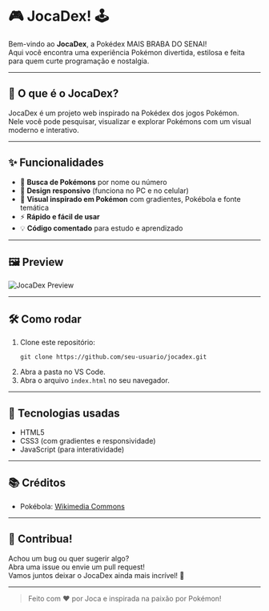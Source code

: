 # 🎮 JocaDex! 🕹️

Bem-vindo ao **JocaDex**, a Pokédex MAIS BRABA DO SENAI!  
Aqui você encontra uma experiência Pokémon divertida, estilosa e feita para quem curte programação e nostalgia.

---

## 🚀 O que é o JocaDex?

JocaDex é um projeto web inspirado na Pokédex dos jogos Pokémon.  
Nele você pode pesquisar, visualizar e explorar Pokémons com um visual moderno e interativo.

---

## ✨ Funcionalidades

- 🔎 **Busca de Pokémons** por nome ou número
- 📱 **Design responsivo** (funciona no PC e no celular)
- 🎨 **Visual inspirado em Pokémon** com gradientes, Pokébola e fonte temática
- ⚡ **Rápido e fácil de usar**
- 💡 **Código comentado** para estudo e aprendizado

---

## 🖼️ Preview

![JocaDex Preview](https://i.ibb.co/HfJ4kWZq/imagem-2025-06-08-223755655.png)

---

## 🛠️ Como rodar

1. Clone este repositório:
   ```
   git clone https://github.com/seu-usuario/jocadex.git
   ```
2. Abra a pasta no VS Code.
3. Abra o arquivo `index.html` no seu navegador.

---

## 👾 Tecnologias usadas

- HTML5
- CSS3 (com gradientes e responsividade)
- JavaScript (para interatividade)

---

## 📚 Créditos

- Pokébola: [Wikimedia Commons](https://commons.wikimedia.org/wiki/File:Pok%C3%A9_Ball_icon.svg)

---

## 🤝 Contribua!

Achou um bug ou quer sugerir algo?  
Abra uma issue ou envie um pull request!  
Vamos juntos deixar o JocaDex ainda mais incrível! 🚀

---

> Feito com ❤️ por Joca e inspirada na paixão por Pokémon!
